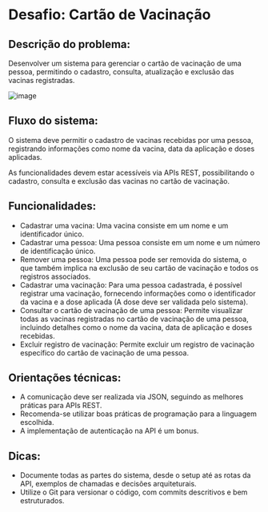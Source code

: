# Desafio: Cartão de Vacinação

## Descrição do problema:

Desenvolver um sistema para gerenciar o cartão de vacinação de uma pessoa, permitindo o cadastro, consulta, atualização e exclusão das vacinas registradas.

![image](https://github.com/user-attachments/assets/9206de52-9be7-4c3c-b192-a0885b11ae9e)


## Fluxo do sistema:

O sistema deve permitir o cadastro de vacinas recebidas por uma pessoa, registrando informações como nome da vacina, data da aplicação e doses aplicadas.

As funcionalidades devem estar acessíveis via APIs REST, possibilitando o cadastro, consulta e exclusão das vacinas no cartão de vacinação.

## Funcionalidades:

- Cadastrar uma vacina: Uma vacina consiste em um nome e um identificador único.
- Cadastrar uma pessoa: Uma pessoa consiste em um nome e um número de identificação único.
- Remover uma pessoa: Uma pessoa pode ser removida do sistema, o que também implica na exclusão de seu cartão de vacinação e todos os registros associados.
- Cadastrar uma vacinação: Para uma pessoa cadastrada, é possível registrar uma vacinação, fornecendo informações como o identificador da vacina e a dose aplicada (A dose deve ser validada pelo sistema).
- Consultar o cartão de vacinação de uma pessoa: Permite visualizar todas as vacinas registradas no cartão de vacinação de uma pessoa, incluindo detalhes como o nome da vacina, data de aplicação e doses recebidas.
- Excluir registro de vacinação: Permite excluir um registro de vacinação específico do cartão de vacinação de uma pessoa.

## Orientações técnicas:

- A comunicação deve ser realizada via JSON, seguindo as melhores práticas para APIs REST.
- Recomenda-se utilizar boas práticas de programação para a linguagem escolhida.
- A implementação de autenticação na API é um bonus.

## Dicas:

- Documente todas as partes do sistema, desde o setup até as rotas da API, exemplos de chamadas e decisões arquiteturais.
- Utilize o Git para versionar o código, com commits descritivos e bem estruturados.
